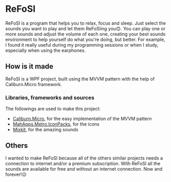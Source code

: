 # ReFoSl
ReFoSl is a program that helps you to relax, focus and sleep.
Just select the sounds you want to play and let them ReFoSling you:blush:.
You can play one or more sounds and adjust the volume of each one, creating your best sounds environment to help yourself do what you're doing, but better.
For example, I found it really useful during my programming sessions or when I study, especially when using the earphones.

## How is it made
ReFoSl is a WPF project, built using the MVVM pattern with the help of Caliburn.Micro framework.

### Libraries, frameworks and sources
The followings are used to make this project:
- [Caliburn.Micro](https://github.com/Caliburn-Micro/Caliburn.Micro), for the easy implementation of the MVVM pattern
- [MahApps.Metro.IconPacks](https://github.com/MahApps/MahApps.Metro.IconPacks), for the icons
- [Mixkit](https://mixkit.co/free-sound-effects/), for the amazing sounds

## Others
I wanted to make ReFoSl because all of the others similar projects needs a connection to internet and/or a premium subscription. With ReFoSl all the sounds are available for free and without an internet connection. Now and forever!:wink:
